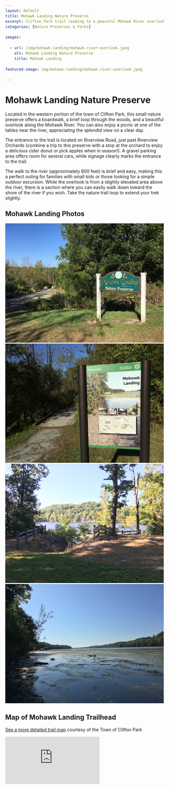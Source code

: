 ```yaml
---
layout: default
title: Mohawk Landing Nature Preserve
excerpt: Clifton Park trail leading to a peaceful Mohawk River overlook
categories: [Nature Preserves & Parks]

images:

  - url: /img/mohawk-landing/mohawk-river-overlook.jpeg
    alt: Mohawk Landing Nature Preserve
    title: Mohawk Landing

featured-image: img/mohawk-landing/mohawk-river-overlook.jpeg

---
```


<h1>Mohawk Landing Nature Preserve</h1>

<p>Located in the western portion of the town of Clifton Park, this small nature preserve offers a boardwalk, a brief loop through the woods, and a beautiful overlook along the Mohawk River. You can also enjoy a picnic at one of the tables near the river, appreciating the splendid view on a clear day.</p>

<p>The entrance to the trail is located on Riverview Road, just past Riverview Orchards (combine a trip to this preserve with a stop at the orchard to enjoy a delicious cider donut or pick apples when in season!). A gravel parking area offers room for several cars, while signage clearly marks the entrance to the trail.</p>

<p>The walk to the river (approximately 800 feet) is brief and easy, making this a perfect outing for families with small kids or those looking for a simple outdoor excursion. While the overlook is from a slightly elevated area above the river, there is a section where you can easily walk down toward the shore of the river if you wish. Take the nature trail loop to extend your trek slightly.</p>

<h2>Mohawk Landing Photos</h2>

<div class="fotorama" data-nav="thumbs" data-width="100%"
                     data-ratio="800/600"
                     data-min-width="100%"
                     data-max-width="1000"
                     data-min-height="300"
                     data-max-height="100%" >
<img src="/img/mohawk-landing/road-entrance.jpeg" alt="Entrance from Riverview Road"><br />
<img src="/img/mohawk-landing/mohawk-landing-sign.jpeg" alt="Sign at Mohawk Landing trail start"><br />
<img src="/img/mohawk-landing/mohawk-river-overlook.jpeg" alt="River overlook and picnic area"><br />
<img src="/img/mohawk-landing/mohawk-river.jpeg" alt="Looking down the Mohawk River"><br />

</div>

<h2 id="trailmap">Map of Mohawk Landing Trailhead</h2>

<p><a href="https://www.cliftonpark.org/index.php/document-center/maps/1833-mohawk-landing-nature-preserve-trails/file" target="_blank">See a more detailed trail map</a> courtesy of the Town of Clifton Park</p>

<div class="google-maps">
<iframe src="https://www.google.com/maps/embed?pb=!1m18!1m12!1m3!1d2926.2692772229793!2d-73.86223708470413!3d42.82492541361011!2m3!1f0!2f0!3f0!3m2!1i1024!2i768!4f13.1!3m3!1m2!1s0x89de6d2463366555%3A0xa8ff1e93001533c6!2sMohawk+Landing+Nature+Preserve!5e0!3m2!1sen!2sus!4v1547925757427" frameborder="0" style="border:0" allowfullscreen></iframe></div>